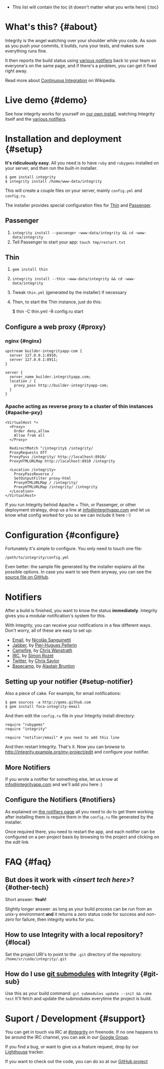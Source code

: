 * This list will contain the toc (it doesn't matter what you write here)
{:toc}

What's this? {#about}
============

Integrity is the angel watching over your shoulder while you code. As soon
as you push your commits, it builds, runs your tests, and makes sure
everything runs fine.

It then reports the build status using [various notifiers][notifiers]
back to your team so everyone's on the same page, and if there's a problem,
you can get it fixed right away.

Read more about [Continuous Integration][ci] on Wikipedia.

Live demo {#demo}
=========

See how integrity works for yourself on [our own install][demo], watching
Integrity itself and the [various notifiers][notifiers].

Installation and deployment {#setup}
===========================

__It's ridiculously easy.__ All you need is to have `ruby` and `rubygems`
installed on your server, and then run the built-in installer.

    $ gem install integrity
    $ integrity install /home/www-data/integrity

This will create a couple files on your server,
mainly `config.yml` and `config.ru`.

The installer provides special configuration files for [Thin][]
and [Passenger][].

Passenger
---------

1. `integrity install --passenger ~www-data/integrity && cd ~www-data/integrity`
2. Tell Passenger to start your app: `touch tmp/restart.txt`

Thin
----

1. `gem install thin`
2. `integrity install --thin ~www-data/integrity && cd ~www-data/integrity`
3. Tweak `thin.yml` (generated by the installer) if necessary
4. Then, to start the Thin instance, just do this:

    $ thin -C thin.yml -R config.ru start

Configure a web proxy {#proxy}
---------------------

### nginx {#nginx}

    upstream builder-integrityapp-com {
      server 127.0.0.1:8910;
      server 127.0.0.1:8911;
    }

    server {
      server_name builder.integrityapp.com;
      location / {
        proxy_pass http://builder-integrityapp-com;
      }
    }

### Apache acting as reverse proxy to a cluster of thin instances {#apache-pxy}

    <VirtualHost *>
      <Proxy>
        Order deny,allow
        Allow from all
      </Proxy>

      RedirectMatch ^/integrity$ /integrity/
      ProxyRequests Off
      ProxyPass /integrity/ http://localhost:8910/
      ProxyHTMLURLMap http://localhost:8910 /integrity

      <Location /integrity>
        ProxyPassReverse /
        SetOutputFilter proxy-html
        ProxyHTMLURLMap / /integrity/
        ProxyHTMLURLMap /integrity/ /integrity
      </Location>
    </VirtualHost>

If you run Integrity behind Apache + Thin, or Passenger, or other deployment
strategy, drop us a line at <info@integrityapp.com> and let us know what
config worked for you so we can include it here :-)

Configuration {#configure}
=============

Fortunately it's simple to configure. You only need to touch one file:

    /path/to/integrity/config.yml

Even better: the sample file generated by the installer explains all the
possible options. In case you want to see them anyway, you can see the
[source file on GitHub][configsrc].

Notifiers
=========

After a build is finished, you want to know the status __immediately__.
Integrity gives you a modular notification's system for this.

With Integrity, you can receive your notifications in a few different ways.
Don't worry, all of these are easy to set up:

- [Email](http://github.com/foca/integrity-email),
  by [Nicolás Sanguinetti][foca]
- [Jabber](http://github.com/ph/integrity-jabber),
  by [Pier-Hugues Pellerin](http://heykimo.com)
- [Campfire](http://github.com/defunkt/campfire),
  by [Chris Wanstrath](http://ozmm.org)
- [IRC](http://github.com/sr/integrity-irc), by [Simon Rozet][sr]
- [Twitter](http://github.com/cwsaylor/integrity-twitter),
  by [Chris Saylor](http://justhack.com)
- [Basecamp](http://github.com/pyrat/integrity-basecamp), by
  [Alastair Brunton](http://www.simplyexcited.co.uk)


Setting up your notifier {#setup-notifier}
------------------------

Also a piece of cake. For example, for email notifications:

    $ gem sources -a http://gems.github.com
    $ gem install foca-integrity-email

And then edit the `config.ru` file in your Integrity install directory:

    require "rubygems"
    require "integrity"

    require "notifier/email" # you need to add this line

And then restart Integrity. That's it. Now you can browse to
<http://integrity.example.org/my-project/edit> and configure your notifier.

More Notifiers
--------------

If you wrote a notifier for something else, let us know at
<info@integrityapp.com> and we'll add you here :)


Configure the Notifiers {#notifiers}
-----------------------

As explained on [the notifiers page][notifiers] all you need to do to get them
working after installing them is require them in the `config.ru` file generated
by the installer.

Once required there, you need to restart the app, and each notifier can be
configured on a per-project basis by browsing to the project and clicking on
the *edit* link

FAQ {#faq}
===

But does it work with *&lt;insert tech here&gt;*? {#other-tech}
-------------------------------------------------

Short answer: __Yeah!__

Slightly longer answer: as long as your build process can be run from an unix-y
environment __and__ it returns a *zero* status code for
success and _non-zero_ for failure, then integrity works for you.

How to use Integrity with a local repository? {#local}
---------------------------------------------

Set the project URI's to point to the `.git` directory of the
repository: `/home/sr/code/integrity/.git`

[git-sub]: http://www.kernel.org/pub/software/scm/git/docs/git-submodule.html

How do I use [git submodules][git-sub] with Integrity {#git-sub}
-----------------------------------------------------

Use this as your build command: `git submodules update --init && rake test`
It'll fetch and update the submodules everytime the project is build.

Suport / Development {#support}
====================

[#integrity]: irc://irc.freenode.net:6667/integrity
You can get in touch via IRC at [#integrity][] on freenode. If no one happens
to be around the IRC channel, you can ask in our [Google Group][ml].

If you find a bug, or want to give us a feature request, drop by our
[Lighthouse][] tracker.

If you want to check out the code, you can do so at our [GitHub project][src]

[configure]: /#configure
[notifiers]: /#notifiers
[demo]: http://builder.integrityapp.com
[src]: http://github.com/foca/integrity
[lighthouse]: http://integrity.lighthouseapp.com
[ml]: http://groups.google.com/group/integrityapp
[configsrc]: http://github.com/foca/integrity/blob/3d1ba4b8cde7241dacd641eb40e9f26c49fbea35/config/config.sample.yml
[Thin]: http://code.macournoyer.com/thin
[Passenger]: http://www.modrails.com/
[nginx]: http://nginx.net
[ci]: http://en.wikipedia.org/wiki/Continuous_Integration
[foca]: http://nicolassanguinetti.info
[sr]: http://atonie.org
